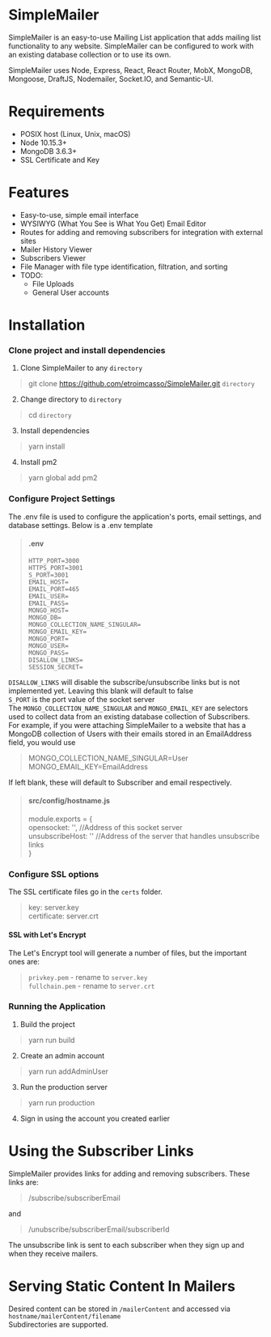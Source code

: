 # SimpleMailer

SimpleMailer is an easy-to-use Mailing List application that adds mailing list functionality to any website. SimpleMailer can be configured to work with an existing database collection or to use its own. 

SimpleMailer uses Node, Express, React, React Router, MobX, MongoDB, Mongoose, DraftJS, Nodemailer, Socket.IO, and Semantic-UI.

# Requirements
* POSIX host (Linux, Unix, macOS)
* Node 10.15.3+
* MongoDB 3.6.3+
* SSL Certificate and Key

# Features
* Easy-to-use, simple email interface
* WYSIWYG (What You See is What You Get) Email Editor
* Routes for adding and removing subscribers for integration with external sites
* Mailer History Viewer
* Subscribers Viewer
* File Manager with file type identification, filtration, and sorting
* TODO:    
    * File Uploads
    * General User accounts


# Installation

### Clone project and install dependencies

1. Clone SimpleMailer to any `directory`

> git clone https://github.com/etroimcasso/SimpleMailer.git `directory`

2. Change directory to `directory`

> cd `directory`

3. Install dependencies

> yarn install

4. Install pm2

> yarn global add pm2

### Configure Project Settings
The .env file is used to configure the application's ports, email settings, and database settings.
Below is a .env template
>#### __.env__
>```
>HTTP_PORT=3000
>HTTPS_PORT=3001
>S_PORT=3001
>EMAIL_HOST=
>EMAIL_PORT=465
>EMAIL_USER=
>EMAIL_PASS=
>MONGO_HOST=
>MONGO_DB=
>MONGO_COLLECTION_NAME_SINGULAR=
>MONGO_EMAIL_KEY=
>MONGO_PORT=
>MONGO_USER=
>MONGO_PASS=    
>DISALLOW_LINKS=    
>SESSION_SECRET=    
>```

`DISALLOW_LINKS`  will disable the subscribe/unsubscribe links but is not implemented yet. Leaving this blank will default to false    
`S_PORT` is the port value of the socket server    
The `MONGO_COLLECTION_NAME_SINGULAR` and `MONGO_EMAIL_KEY` are selectors used to collect data from an existing database collection of Subscribers.    
For example, if you were attaching SimpleMailer to a website that has a MongoDB collection of Users with their emails stored in an EmailAddress field, you would use

>MONGO_COLLECTION_NAME_SINGULAR=User    
>MONGO_EMAIL_KEY=EmailAddress    

If left blank, these will default to Subscriber and email respectively.

>#### __src/config/hostname.js__
>module.exports = {    
>	opensocket: '', //Address of this socket server    
>	unsubscribeHost: '' //Address of the server that handles unsubscribe links    
>}

### Configure SSL options
The SSL certificate files go in the `certs` folder.  
>key: server.key  
>certificate: server.crt  

#### SSL with Let's Encrypt
The Let's Encrypt tool will generate a number of files, but the important ones are:
>`privkey.pem` - rename to `server.key`  
>`fullchain.pem` - rename to `server.crt`

### Running the Application

1. Build the project    

>yarn run build    

2. Create an admin account    

>yarn run addAdminUser

3. Run the production server    

>yarn run production    

4. Sign in using the account you created earlier

# Using the Subscriber Links
SimpleMailer provides links for adding and removing subscribers. These links are:
>/subscribe/subscriberEmail    

and    

>/unubscribe/subscriberEmail/subscriberId      

The unsubscribe link is sent to each subscriber when they sign up and when they receive mailers.

# Serving Static Content In Mailers
Desired content can be stored in `/mailerContent`	 and accessed via `hostname/mailerContent/filename`    
Subdirectories are supported.


